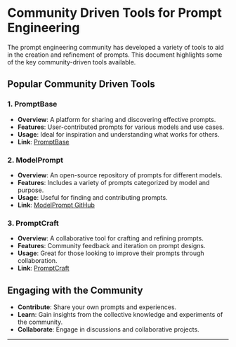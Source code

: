 # Community Driven Tools for Prompt Engineering

The prompt engineering community has developed a variety of tools to aid in the creation and refinement of prompts. This document highlights some of the key community-driven tools available.

## Popular Community Driven Tools

### 1. PromptBase
- **Overview**: A platform for sharing and discovering effective prompts.
- **Features**: User-contributed prompts for various models and use cases.
- **Usage**: Ideal for inspiration and understanding what works for others.
- **Link**: [PromptBase](https://www.promptbase.com/)

### 2. ModelPrompt
- **Overview**: An open-source repository of prompts for different models.
- **Features**: Includes a variety of prompts categorized by model and purpose.
- **Usage**: Useful for finding and contributing prompts.
- **Link**: [ModelPrompt GitHub](https://github.com/modelprompt/)

### 3. PromptCraft
- **Overview**: A collaborative tool for crafting and refining prompts.
- **Features**: Community feedback and iteration on prompt designs.
- **Usage**: Great for those looking to improve their prompts through collaboration.
- **Link**: [PromptCraft](https://www.promptcraft.com/)

## Engaging with the Community

- **Contribute**: Share your own prompts and experiences.
- **Learn**: Gain insights from the collective knowledge and experiments of the community.
- **Collaborate**: Engage in discussions and collaborative projects.

---

